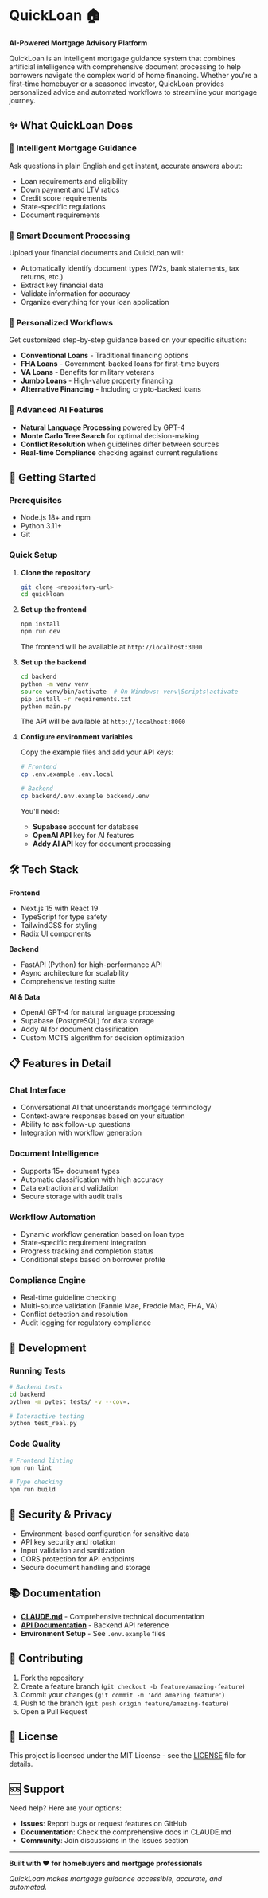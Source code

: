 # QuickLoan 🏠

**AI-Powered Mortgage Advisory Platform**

QuickLoan is an intelligent mortgage guidance system that combines artificial intelligence with comprehensive document processing to help borrowers navigate the complex world of home financing. Whether you're a first-time homebuyer or a seasoned investor, QuickLoan provides personalized advice and automated workflows to streamline your mortgage journey.

## ✨ What QuickLoan Does

### 🤖 Intelligent Mortgage Guidance
Ask questions in plain English and get instant, accurate answers about:
- Loan requirements and eligibility
- Down payment and LTV ratios
- Credit score requirements
- State-specific regulations
- Document requirements

### 📄 Smart Document Processing
Upload your financial documents and QuickLoan will:
- Automatically identify document types (W2s, bank statements, tax returns, etc.)
- Extract key financial data
- Validate information for accuracy
- Organize everything for your loan application

### 🔄 Personalized Workflows
Get customized step-by-step guidance based on your specific situation:
- **Conventional Loans** - Traditional financing options
- **FHA Loans** - Government-backed loans for first-time buyers
- **VA Loans** - Benefits for military veterans
- **Jumbo Loans** - High-value property financing
- **Alternative Financing** - Including crypto-backed loans

### 🧠 Advanced AI Features
- **Natural Language Processing** powered by GPT-4
- **Monte Carlo Tree Search** for optimal decision-making
- **Conflict Resolution** when guidelines differ between sources
- **Real-time Compliance** checking against current regulations

## 🚀 Getting Started

### Prerequisites
- Node.js 18+ and npm
- Python 3.11+
- Git

### Quick Setup

1. **Clone the repository**
   ```bash
   git clone <repository-url>
   cd quickloan
   ```

2. **Set up the frontend**
   ```bash
   npm install
   npm run dev
   ```
   The frontend will be available at `http://localhost:3000`

3. **Set up the backend**
   ```bash
   cd backend
   python -m venv venv
   source venv/bin/activate  # On Windows: venv\Scripts\activate
   pip install -r requirements.txt
   python main.py
   ```
   The API will be available at `http://localhost:8000`

4. **Configure environment variables**

   Copy the example files and add your API keys:
   ```bash
   # Frontend
   cp .env.example .env.local

   # Backend
   cp backend/.env.example backend/.env
   ```

   You'll need:
   - **Supabase** account for database
   - **OpenAI API** key for AI features
   - **Addy AI API** key for document processing

## 🛠️ Tech Stack

**Frontend**
- Next.js 15 with React 19
- TypeScript for type safety
- TailwindCSS for styling
- Radix UI components

**Backend**
- FastAPI (Python) for high-performance API
- Async architecture for scalability
- Comprehensive testing suite

**AI & Data**
- OpenAI GPT-4 for natural language processing
- Supabase (PostgreSQL) for data storage
- Addy AI for document classification
- Custom MCTS algorithm for decision optimization

## 📋 Features in Detail

### Chat Interface
- Conversational AI that understands mortgage terminology
- Context-aware responses based on your situation
- Ability to ask follow-up questions
- Integration with workflow generation

### Document Intelligence
- Supports 15+ document types
- Automatic classification with high accuracy
- Data extraction and validation
- Secure storage with audit trails

### Workflow Automation
- Dynamic workflow generation based on loan type
- State-specific requirement integration
- Progress tracking and completion status
- Conditional steps based on borrower profile

### Compliance Engine
- Real-time guideline checking
- Multi-source validation (Fannie Mae, Freddie Mac, FHA, VA)
- Conflict detection and resolution
- Audit logging for regulatory compliance

## 🧪 Development

### Running Tests
```bash
# Backend tests
cd backend
python -m pytest tests/ -v --cov=.

# Interactive testing
python test_real.py
```

### Code Quality
```bash
# Frontend linting
npm run lint

# Type checking
npm run build
```

## 🔐 Security & Privacy

- Environment-based configuration for sensitive data
- API key security and rotation
- Input validation and sanitization
- CORS protection for API endpoints
- Secure document handling and storage

## 📚 Documentation

- **[CLAUDE.md](./CLAUDE.md)** - Comprehensive technical documentation
- **[API Documentation](./backend/README.md)** - Backend API reference
- **Environment Setup** - See `.env.example` files

## 🤝 Contributing

1. Fork the repository
2. Create a feature branch (`git checkout -b feature/amazing-feature`)
3. Commit your changes (`git commit -m 'Add amazing feature'`)
4. Push to the branch (`git push origin feature/amazing-feature`)
5. Open a Pull Request

## 📄 License

This project is licensed under the MIT License - see the [LICENSE](LICENSE) file for details.

## 🆘 Support

Need help? Here are your options:

- **Issues**: Report bugs or request features on GitHub
- **Documentation**: Check the comprehensive docs in CLAUDE.md
- **Community**: Join discussions in the Issues section

---

**Built with ❤️ for homebuyers and mortgage professionals**

*QuickLoan makes mortgage guidance accessible, accurate, and automated.*
